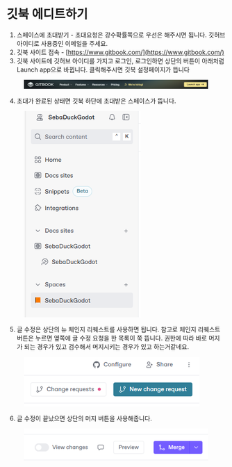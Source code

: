 # 깃북 에디트하기

1. 스페이스에 초대받기 - 초대요청은 강수확률쪽으로 우선은 해주시면 됩니다. 깃허브 아이디로 사용중인 이메일을 주세요.
2. 깃북 사이트 접속 - [https://www.gitbook.com/](https://www.gitbook.com/)
3. 깃북 사이트에 깃허브 아이디를 가지고 로그인, 로그인하면 상단의 버튼이 아래처럼 Launch app으로 바뀝니다. 클릭해주시면 깃북 설정페이지가 뜹니다

<figure><img src="../.gitbook/assets/image.png" alt=""><figcaption></figcaption></figure>

4. 초대가 완료된 상태면 깃북 하단에 초대받은 스페이스가 뜹니다.

<div align="left">

<figure><img src="../.gitbook/assets/image (2).png" alt=""><figcaption></figcaption></figure>

</div>



5. 글 수정은 상단의 뉴 체인지 리퀘스트를 사용하면 됩니다. 참고로 체인지 리퀘스트 버튼은 누르면 옆쪽에 글 수정 요청을 한 목록이 쭉 뜹니다. 권한에 따라 바로 머지가 되는 경우가 있고 검수해서 머지시키는 경우가 있고 하는거같네요.

<div align="left">

<figure><img src="../.gitbook/assets/image (1).png" alt=""><figcaption></figcaption></figure>

</div>



6. 글 수정이 끝났으면 상단의 머지 버튼을 사용해줍니다.

<div align="left">

<figure><img src="../.gitbook/assets/image (3).png" alt=""><figcaption></figcaption></figure>

</div>
